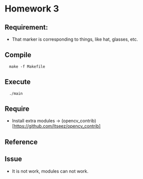 # Homework 3

## Requirement:

- That marker is corresponding to things, like hat, glasses, etc.

## Compile

```
  make -f Makefile
```

## Execute

```
  ./main
```
## Require

- Install extra modules -> (opencv_contrib)[https://github.com/Itseez/opencv_contrib]

## Reference

## Issue

- It is not work, modules can not work.
